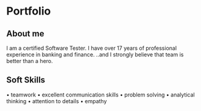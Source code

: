 # Portfolio

## About me
I am a certified Software Tester. I have over 17 years of professional experience in banking and finance. 
..and I strongly believe that team is better than a hero.

## Soft Skills
•	teamwork
•	excellent communication skills
•	problem solving
•	analytical thinking 
•	attention to details
•	empathy
